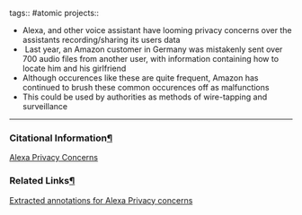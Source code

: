tags:: #atomic projects::[](https://natmeng.github.io/memx2/atomic/Alexa_Privacy/)


- Alexa, and other voice assistant have looming privacy concerns over the assistants recording/sharing its users data 
-  Last year, an Amazon customer in Germany was mistakenly sent over 700 audio files from another user, with information containing how to locate him and his girlfriend
- Although occurences like these are quite frequent, Amazon has continued to brush these common occurences off as malfunctions
- This could be used by authorities as methods of wire-tapping and surveillance
---

### Citational Information[¶](https://natmeng.github.io/memx2/sources/Alexa_Privacy/#citational-information "Permanent link")

[Alexa Privacy Concerns](https://natmeng.github.io/memx2/sources/Alexa_Privacy/) 

### Related Links[¶](https://natmeng.github.io/memx2/atomic/Alexa_Privacy/#related-links "Permanent link")
[Extracted annotations for Alexa Privacy concerns](https://natmeng.github.io/memx2/annotations/Alexa_Privacy/) 

